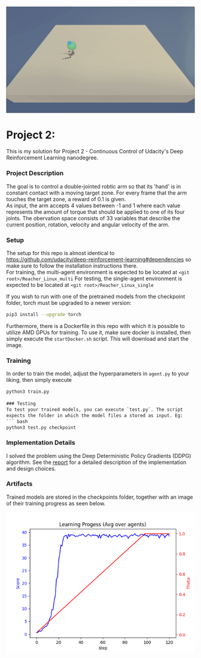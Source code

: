 ![Trained Agent](checkpoints/trained_model.gif)

# Project 2: 
This is my solution for Project 2 - Continuous Control of Udacity's Deep Reinforcement Learning nanodegree.

### Project Description
The goal is to control a double-jointed robtic arm so that its 'hand' is in constant contact with a moving target zone. For every frame that the arm touches the target zone, a reward of 0.1 is given.\
As input, the arm accepts 4 values between -1 and 1 where each value represents the amount of torque that should be applied to one of its four joints. The obervation space consists of 33 variables that describe the current position, rotation, velocity and angular velocity of the arm. 

### Setup
The setup for this repo is almost identical to https://github.com/udacity/deep-reinforcement-learning#dependencies so make sure to follow the installation instructions there.  \
For training, the multi-agent environment is expected to be located at `<git root>/Reacher_Linux_multi`
For testing, the single-agent environment is expected to be located at `<git root>/Reacher_Linux_single`

If you wish to run with one of the pretrained models from the checkpoint folder, torch must be upgraded to a newer version:
``` bash
pip3 install --upgrade torch
```

Furthermore, there is a Dockerfile in this repo with which it is possible to utilize AMD GPUs for training. To use it, make sure docker is installed, then simply execute the `startDocker.sh` script. This will download and start the image.

### Training
In order to train the model, adjust the hyperparameters in `agent.py` to your liking, then simply execute
```
python3 train.py

### Testing
To test your trained models, you can execute `test.py`. The script expects the folder in which the model files a stored as input. Eg:
``` bash
python3 test.py checkpoint
```

### Implementation Details
I solved the problem using the Deep Deterministic Policy Gradients (DDPG) algorithm.
See the [report](REPORT.md) for a detailed description of the implementation and design choices.

### Artifacts
Trained models are stored in the checkpoints folder, together with an image of their training progress as seen below.

![progress](checkpoints/progress.png)

